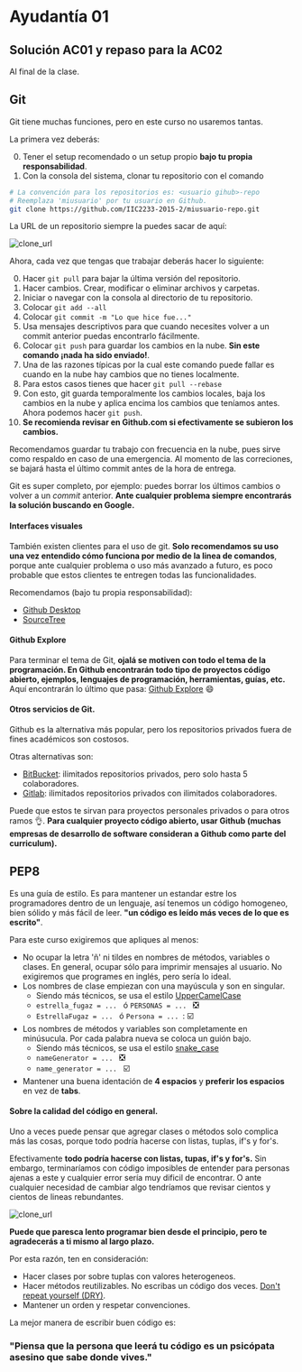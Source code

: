 # Ayudantía 01

## Solución AC01 y repaso para la AC02

Al final de la clase.

## Git

Git tiene muchas funciones, pero en este curso no usaremos tantas.

La primera vez deberás:

0. Tener el setup recomendado o un setup propio **bajo tu propia responsabilidad**.
1. Con la consola del sistema, clonar tu repositorio con el comando

```sh
# La convención para los repositorios es: <usuario gihub>-repo
# Reemplaza 'miusuario' por tu usuario en Github.
git clone https://github.com/IIC2233-2015-2/miusuario-repo.git
```

La URL de un repositorio siempre la puedes sacar de aquí:

![clone_url](https://cloud.githubusercontent.com/assets/7570744/9314102/25c70f8a-44fd-11e5-8631-367297cd0b50.jpg)

Ahora, cada vez que tengas que trabajar deberás hacer lo siguiente:

0. Hacer `git pull` para bajar la última versión del repositorio.
0. Hacer cambios. Crear, modificar o eliminar archivos y carpetas.
1. Iniciar o navegar con la consola al directorio de tu repositorio.
2. Colocar ``git add --all``
3. Colocar ``git commit -m "Lo que hice fue..."``
  0. Usa mensajes descriptivos para que cuando necesites volver a un commit anterior puedas encontrarlo fácilmente.
4. Colocar ``git push`` para guardar los cambios en la nube. **Sin este comando ¡nada ha sido enviado!**.
  0. Una de las razones típicas por la cual este comando puede fallar es cuando en la nube hay cambios que no tienes localmente.
  0. Para estos casos tienes que hacer `git pull --rebase`
  1. Con esto, git guarda temporalmente los cambios locales, baja los cambios en la nube y aplica encima los cambios que teníamos antes. Ahora podemos hacer `git push`.
5. **Se recomienda revisar en Github.com si efectivamente se subieron los cambios.**

Recomendamos guardar tu trabajo con frecuencia en la nube, pues sirve como respaldo en caso de una emergencia. Al momento de las correciones, se bajará hasta el último commit antes de la hora de entrega.

Git es super completo, por ejemplo: puedes borrar los últimos cambios o volver a un *commit* anterior. **Ante cualquier problema siempre encontrarás la solución buscando en Google.**

#### Interfaces visuales

También existen clientes para el uso de git. **Solo recomendamos su uso una vez entendido cómo funciona por medio de la linea de comandos**, porque ante cualquier problema o uso más avanzado a futuro, es poco probable que estos clientes te entregen todas las funcionalidades.

Recomendamos (bajo tu propia responsabilidad):
* [Github Desktop](https://desktop.github.com/)
* [SourceTree](https://www.sourcetreeapp.com/)

#### Github Explore

Para terminar el tema de Git, **ojalá se motiven con todo el tema de la programación. En Github encontrarán todo tipo de proyectos código abierto, ejemplos, lenguajes de programación, herramientas, guías, etc.** Aquí encontrarán lo último que pasa: [Github Explore](https://github.com/explore) 😄

#### Otros servicios de Git.

Github es la alternativa más popular, pero los repositorios privados fuera de fines académicos son costosos.

Otras alternativas son:
* [BitBucket](https://bitbucket.org/): ilimitados repositorios privados, pero solo hasta 5 colaboradores.
* [Gitlab](https://gitlab.com/): ilimitados repositorios privados con ilimitados colaboradores.

Puede que estos te sirvan para proyectos personales privados o para otros ramos 👌. **Para cualquier proyecto código abierto, usar Github (muchas empresas de desarrollo de software consideran a Github como parte del curriculum).**

## PEP8

Es una guía de estilo. Es para mantener un estandar estre los programadores dentro de un lenguaje, así tenemos un código homogeneo, bien sólido y más fácil de leer. **"un código es leído más veces de lo que es escrito"**.

Para este curso exigiremos que apliques al menos:

- No ocupar la letra 'ñ' ni tildes en nombres de métodos, variables o clases. En general, ocupar sólo para imprimir mensajes al usuario. No exigiremos que programes en inglés, pero sería lo ideal.
- Los nombres de clase empiezan con una mayúscula y son en singular.
  - Siendo más técnicos, se usa el estilo [UpperCamelCase](https://en.wikipedia.org/wiki/CamelCase)
   - `estrella_fugaz = ... ` ó `PERSONAS = ... ` :negative_squared_cross_mark:
   - `EstrellaFugaz = ... ` ó `Persona = ... `:  :ballot_box_with_check:
- Los nombres de métodos y variables son completamente en minúsucula. Por cada palabra nueva se coloca un guión bajo.
  - Siendo más técnicos, se usa el estilo [snake_case](https://en.wikipedia.org/wiki/Snake_case)
  - `nameGenerator = ... ` :negative_squared_cross_mark:
  - `name_generator = ... ` :ballot_box_with_check:
- Mantener una buena identación de **4 espacios** y **preferir los espacios** en vez de **tabs**.

#### Sobre la calidad del código en general.

Uno a veces puede pensar que agregar clases o métodos solo complica más las cosas, porque todo podría hacerse con listas, tuplas, if's y for's.

Efectivamente **todo podría hacerse con listas, tupas, if's y for's.** Sin embargo, terminaríamos con código imposibles de entender para personas ajenas a este y cualquier error sería muy dificil de encontrar. O ante cualquier necesidad de cambiar algo tendríamos que revisar cientos y cientos de lineas rebundantes.

![clone_url](https://qph.is.quoracdn.net/main-qimg-5f29964e3a61ba96b6ddb27d2283cec5?convert_to_webp=true)

**Puede que paresca lento programar bien desde el principio, pero te agradecerás a ti mismo al largo plazo.**

Por esta razón, ten en consideración:

* Hacer clases por sobre tuplas con valores heterogeneos.
* Hacer métodos reutilizables. No escribas un código dos veces. [Don't repeat yourself (DRY)](https://en.wikipedia.org/wiki/Don%27t_repeat_yourself).
* Mantener un orden y respetar convenciones.

La mejor manera de escribir buen código es:

### "Piensa que la persona que leerá tu código es un psicópata asesino que sabe donde vives."

